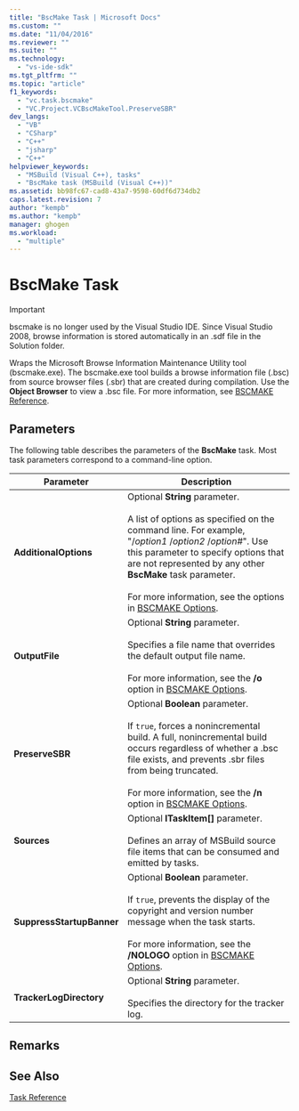 ```yaml
---
title: "BscMake Task | Microsoft Docs"
ms.custom: ""
ms.date: "11/04/2016"
ms.reviewer: ""
ms.suite: ""
ms.technology: 
  - "vs-ide-sdk"
ms.tgt_pltfrm: ""
ms.topic: "article"
f1_keywords: 
  - "vc.task.bscmake"
  - "VC.Project.VCBscMakeTool.PreserveSBR"
dev_langs: 
  - "VB"
  - "CSharp"
  - "C++"
  - "jsharp"
  - "C++"
helpviewer_keywords: 
  - "MSBuild (Visual C++), tasks"
  - "BscMake task (MSBuild (Visual C++))"
ms.assetid: bb98fc67-cad8-43a7-9598-60df6d734db2
caps.latest.revision: 7
author: "kempb"
ms.author: "kempb"
manager: ghogen
ms.workload: 
  - "multiple"
---
```

# BscMake Task
> [!IMPORTANT]
>  bscmake is no longer used by the Visual Studio IDE. Since Visual Studio 2008, browse information is stored automatically in an .sdf file in the Solution folder.  
  
 Wraps the Microsoft Browse Information Maintenance Utility tool (bscmake.exe).  The bscmake.exe tool builds a browse information file (.bsc) from source browser files (.sbr) that are created during compilation. Use the **Object Browser** to view a .bsc file. For more information, see [BSCMAKE Reference](/cpp/build/reference/bscmake-reference).  
  
## Parameters  
 The following table describes the parameters of the **BscMake** task. Most task parameters correspond to a command-line option.  
  
|Parameter|Description|  
|---------------|-----------------|  
|**AdditionalOptions**|Optional **String** parameter.<br /><br /> A list of options as specified on the command line. For example, "/*option1* /*option2* /*option#*". Use this parameter to specify options that are not represented by any other **BscMake** task parameter.<br /><br /> For more information, see the options in [BSCMAKE Options](/cpp/build/reference/bscmake-options).|  
|**OutputFile**|Optional **String** parameter.<br /><br /> Specifies a file name that overrides the default output file name.<br /><br /> For more information, see the **/o** option in [BSCMAKE Options](/cpp/build/reference/bscmake-options).|  
|**PreserveSBR**|Optional **Boolean** parameter.<br /><br /> If `true`, forces a nonincremental build. A full, nonincremental build occurs regardless of whether a .bsc file exists, and prevents .sbr files from being truncated.<br /><br /> For more information, see the **/n** option in [BSCMAKE Options](/cpp/build/reference/bscmake-options).|  
|**Sources**|Optional **ITaskItem[]** parameter.<br /><br /> Defines an array of MSBuild source file items that can be consumed and emitted by tasks.|  
|**SuppressStartupBanner**|Optional **Boolean** parameter.<br /><br /> If `true`, prevents the display of the copyright and version number message when the task starts.<br /><br /> For more information, see the **/NOLOGO** option in [BSCMAKE Options](/cpp/build/reference/bscmake-options).|  
|**TrackerLogDirectory**|Optional **String** parameter.<br /><br /> Specifies the directory for the tracker log.|  
  
## Remarks  
  
## See Also  
 [Task Reference](../msbuild/msbuild-task-reference.md)